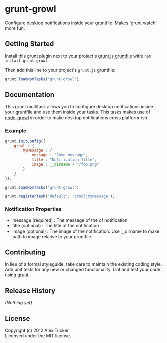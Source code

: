 # grunt-growl

Configure desktop notifications inside your gruntfile. Makes 'grunt watch' more fun.

## Getting Started
Install this grunt plugin next to your project's [grunt.js gruntfile][getting_started] with: `npm install grunt-growl`

Then add this line to your project's `grunt.js` gruntfile:

```javascript
grunt.loadNpmTasks('grunt-growl');
```

[grunt]: https://github.com/cowboy/grunt
[getting_started]: https://github.com/cowboy/grunt/blob/master/docs/getting_started.md

## Documentation
This grunt multitask allows you to configure desktop notifications inside your gruntfile and use them inside your tasks. This tasks makes use of [node-growl] in order to make desktop  notifications cross platform-ish.

[node-growl]: https://github.com/visionmedia/node-growl

### Example

```javascript
grunt.initConfig({
    growl : {
    	myMessage : {
    		message : "Some message",
    		title : "Notification Title",
    		image : __dirname + "/foo.png"
    	}
	}	
});

grunt.loadNpmTasks('grunt-growl');

grunt.registerTask('default', 'growl:myMessage');
```

### Notification Properties
* message (required) : The message of the of notification
* title (optional) : The title of the notification
* image (optional) : The image of the notification. Use __dirname to make path to image relative to your gruntfile.

## Contributing
In lieu of a formal styleguide, take care to maintain the existing coding style. Add unit tests for any new or changed functionality. Lint and test your code using [grunt][grunt].

## Release History
_(Nothing yet)_

## License
Copyright (c) 2012 Alex Tucker  
Licensed under the MIT license.
